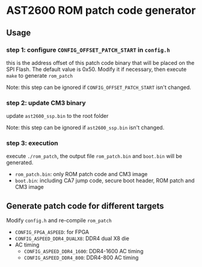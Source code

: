 # AST2600 ROM patch code generator
## Usage
### step 1: configure `CONFIG_OFFSET_PATCH_START` in `config.h`
this is the address offset of this patch code binary that will be placed on the SPI Flash.
The default value is 0x50.  Modify it if necessary, then execute `make` to generate `rom_patch`

Note: this step can be ignored if `CONFIG_OFFSET_PATCH_START` isn't changed.

### step 2: update CM3 binary
update `ast2600_ssp.bin` to the root folder

Note: this step can be ignored if `ast2600_ssp.bin` isn't changed.

### step 3: execution
execute `./rom_patch`, the output file `rom_patch.bin` and `boot.bin` will be generated.
- `rom_patch.bin`: only ROM patch code and CM3 image
- `boot.bin`: including CA7 jump code, secure boot header, ROM patch and CM3 image

## Generate patch code for different targets

Modify `config.h` and re-compile `rom_patch`

- `CONFIG_FPGA_ASPEED`: for FPGA
- `CONFIG_ASPEED_DDR4_DUALX8`: DDR4 dual X8 die
- AC timing
  - `CONFIG_ASPEED_DDR4_1600`: DDR4-1600 AC timing
  - `CONFIG_ASPEED_DDR4_800`: DDR4-800 AC timing